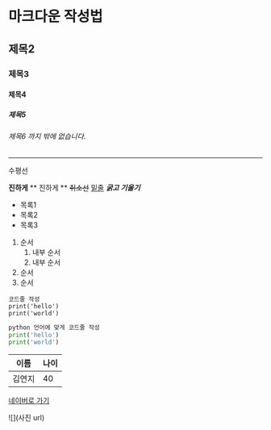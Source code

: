 # 마크다운 작성법
## 제목2
### 제목3
#### 제목4
##### 제목5
###### 제목6 까지 밖에 없습니다.

---
수평선

**진하게**
** 진하게 **
~~취소선~~
<u>밑줄</u>
***굵고 기울기***

- 목록1
- 목록2
- 목록3

1. 순서
    1. 내부 순서
    2. 내부 순서
2. 순서
3. 순서

```
코드줄 작성
print('hello')
print('world')
```

```python
python 언어에 맞게 코드줄 작성
print('hello')
print('world')
```

|이름|나이|
|---|---|
|김연지|40|

[네이버로 가기](https://naver.com)

![](사진 url)
